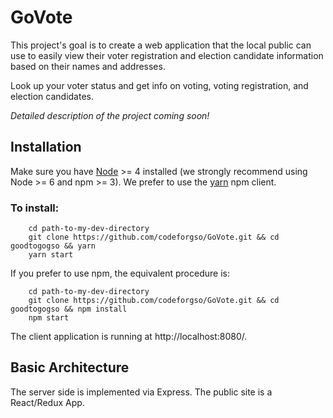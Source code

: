 # GoVote
This project's goal is to create a web application that the local public can use to easily view their voter registration and election candidate information based on their names and addresses.

Look up your voter status and get info on voting, voting registration, and election candidates.

*Detailed description of the project coming soon!*

## Installation
Make sure you have [Node](https://nodejs.org/en/) >= 4 installed (we strongly recommend using Node >= 6 and npm >= 3).
We prefer to use the [yarn](https://yarnpkg.com/) npm client.

### To install:

````
    cd path-to-my-dev-directory
    git clone https://github.com/codeforgso/GoVote.git && cd goodtogogso && yarn
    yarn start
````

If you prefer to use npm, the equivalent procedure is:

````
    cd path-to-my-dev-directory
    git clone https://github.com/codeforgso/GoVote.git && cd goodtogogso && npm install
    npm start
````

The client application is running at http://localhost:8080/. 

## Basic Architecture

The server side is implemented via Express. The public site is a React/Redux App.
